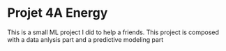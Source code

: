 # Projet 4A Energy

This is a small ML project I did to help a friends. 
This project is composed with a data anlysis part and a predictive modeling part
